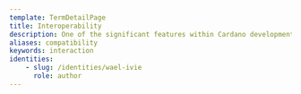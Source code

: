 ```yaml
---
template: TermDetailPage
title: Interoperability
description: One of the significant features within Cardano development that aims to enable interconnection between numerous blockchains and legitimate recognition of activities by central authorities. Enabled cross-chain transfers and the establishment of the internet of blockchains will grant enhanced user experience and functionality.
aliases: compatibility
keywords: interaction
identities: 
    - slug: /identities/wael-ivie
      role: author
---
```

